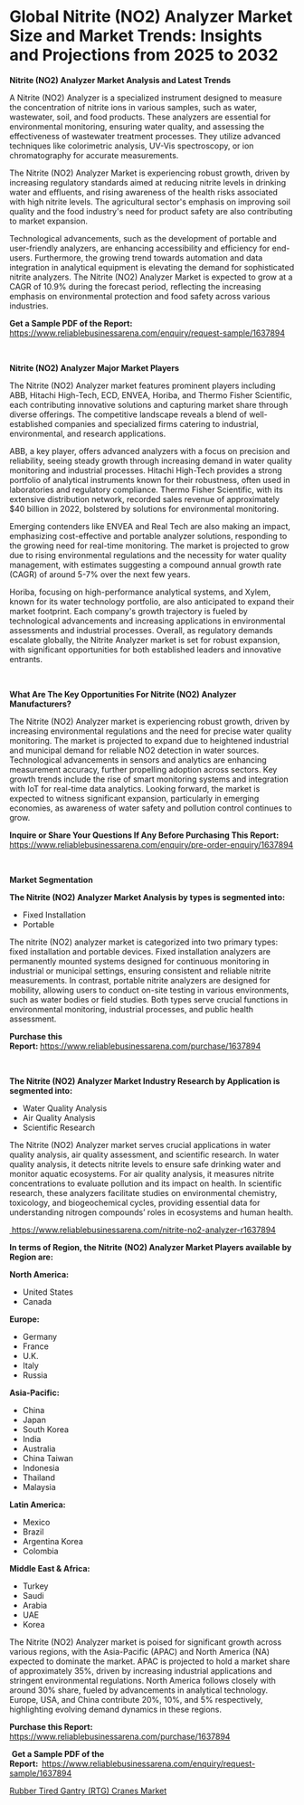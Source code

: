 <p><h1>Global Nitrite (NO2) Analyzer Market Size and Market Trends: Insights and Projections from 2025 to 2032</h1></p><p><strong>Nitrite (NO2) Analyzer Market Analysis and Latest Trends</strong></p>
<p><p>A Nitrite (NO2) Analyzer is a specialized instrument designed to measure the concentration of nitrite ions in various samples, such as water, wastewater, soil, and food products. These analyzers are essential for environmental monitoring, ensuring water quality, and assessing the effectiveness of wastewater treatment processes. They utilize advanced techniques like colorimetric analysis, UV-Vis spectroscopy, or ion chromatography for accurate measurements.</p><p>The Nitrite (NO2) Analyzer Market is experiencing robust growth, driven by increasing regulatory standards aimed at reducing nitrite levels in drinking water and effluents, and rising awareness of the health risks associated with high nitrite levels. The agricultural sector's emphasis on improving soil quality and the food industry's need for product safety are also contributing to market expansion. </p><p>Technological advancements, such as the development of portable and user-friendly analyzers, are enhancing accessibility and efficiency for end-users. Furthermore, the growing trend towards automation and data integration in analytical equipment is elevating the demand for sophisticated nitrite analyzers. The Nitrite (NO2) Analyzer Market is expected to grow at a CAGR of 10.9% during the forecast period, reflecting the increasing emphasis on environmental protection and food safety across various industries.</p></p>
<p><strong>Get a Sample PDF of the Report:&nbsp;</strong> <a href="https://www.reliablebusinessarena.com/enquiry/request-sample/1637894?utm_campaign=3212&utm_medium=2&utm_source=Github&utm_content=ia&utm_term=11042025&utm_id=nitrite-no2-analyzer">https://www.reliablebusinessarena.com/enquiry/request-sample/1637894</a></p>
<p>&nbsp;</p>
<p><strong>Nitrite (NO2) Analyzer Major Market Players</strong></p>
<p><p>The Nitrite (NO2) Analyzer market features prominent players including ABB, Hitachi High-Tech, ECD, ENVEA, Horiba, and Thermo Fisher Scientific, each contributing innovative solutions and capturing market share through diverse offerings. The competitive landscape reveals a blend of well-established companies and specialized firms catering to industrial, environmental, and research applications.</p><p>ABB, a key player, offers advanced analyzers with a focus on precision and reliability, seeing steady growth through increasing demand in water quality monitoring and industrial processes. Hitachi High-Tech provides a strong portfolio of analytical instruments known for their robustness, often used in laboratories and regulatory compliance. Thermo Fisher Scientific, with its extensive distribution network, recorded sales revenue of approximately $40 billion in 2022, bolstered by solutions for environmental monitoring.</p><p>Emerging contenders like ENVEA and Real Tech are also making an impact, emphasizing cost-effective and portable analyzer solutions, responding to the growing need for real-time monitoring. The market is projected to grow due to rising environmental regulations and the necessity for water quality management, with estimates suggesting a compound annual growth rate (CAGR) of around 5-7% over the next few years.</p><p>Horiba, focusing on high-performance analytical systems, and Xylem, known for its water technology portfolio, are also anticipated to expand their market footprint. Each company's growth trajectory is fueled by technological advancements and increasing applications in environmental assessments and industrial processes. Overall, as regulatory demands escalate globally, the Nitrite Analyzer market is set for robust expansion, with significant opportunities for both established leaders and innovative entrants.</p></p>
<p>&nbsp;</p>
<p><strong>What Are The Key Opportunities For Nitrite (NO2) Analyzer Manufacturers?</strong></p>
<p><p>The Nitrite (NO2) Analyzer market is experiencing robust growth, driven by increasing environmental regulations and the need for precise water quality monitoring. The market is projected to expand due to heightened industrial and municipal demand for reliable NO2 detection in water sources. Technological advancements in sensors and analytics are enhancing measurement accuracy, further propelling adoption across sectors. Key growth trends include the rise of smart monitoring systems and integration with IoT for real-time data analytics. Looking forward, the market is expected to witness significant expansion, particularly in emerging economies, as awareness of water safety and pollution control continues to grow.</p></p>
<p><strong>Inquire or Share Your Questions If Any Before Purchasing This Report:</strong> <a href="https://www.reliablebusinessarena.com/enquiry/pre-order-enquiry/1637894?utm_campaign=3212&utm_medium=2&utm_source=Github&utm_content=ia&utm_term=11042025&utm_id=nitrite-no2-analyzer">https://www.reliablebusinessarena.com/enquiry/pre-order-enquiry/1637894</a></p>
<p>&nbsp;</p>
<p><strong>Market Segmentation</strong></p>
<p><strong>The Nitrite (NO2) Analyzer Market Analysis by types is segmented into:</strong></p>
<p><ul><li>Fixed Installation</li><li>Portable</li></ul></p>
<p><p>The nitrite (NO2) analyzer market is categorized into two primary types: fixed installation and portable devices. Fixed installation analyzers are permanently mounted systems designed for continuous monitoring in industrial or municipal settings, ensuring consistent and reliable nitrite measurements. In contrast, portable nitrite analyzers are designed for mobility, allowing users to conduct on-site testing in various environments, such as water bodies or field studies. Both types serve crucial functions in environmental monitoring, industrial processes, and public health assessment.</p></p>
<p><strong>Purchase this Report:&nbsp;</strong><a href="https://www.reliablebusinessarena.com/purchase/1637894?utm_campaign=3212&utm_medium=2&utm_source=Github&utm_content=ia&utm_term=11042025&utm_id=nitrite-no2-analyzer">https://www.reliablebusinessarena.com/purchase/1637894</a></p>
<p>&nbsp;</p>
<p><strong>The Nitrite (NO2) Analyzer Market Industry Research by Application is segmented into:</strong></p>
<p><ul><li>Water Quality Analysis</li><li>Air Quality Analysis</li><li>Scientific Research</li></ul></p>
<p><p>The Nitrite (NO2) Analyzer market serves crucial applications in water quality analysis, air quality assessment, and scientific research. In water quality analysis, it detects nitrite levels to ensure safe drinking water and monitor aquatic ecosystems. For air quality analysis, it measures nitrite concentrations to evaluate pollution and its impact on health. In scientific research, these analyzers facilitate studies on environmental chemistry, toxicology, and biogeochemical cycles, providing essential data for understanding nitrogen compounds’ roles in ecosystems and human health.</p></p>
<p><a href="https://www.reliablebusinessarena.com/nitrite-no2-analyzer-r1637894?utm_campaign=3212&utm_medium=2&utm_source=Github&utm_content=ia&utm_term=11042025&utm_id=nitrite-no2-analyzer">&nbsp;https://www.reliablebusinessarena.com/nitrite-no2-analyzer-r1637894</a></p>
<p><strong>In terms of Region, the Nitrite (NO2) Analyzer Market Players available by Region are:</strong></p>
<p>
    <p> <strong> North America: </strong>
        <ul>
            <li>United States</li>
            <li>Canada</li>
        </ul>
        </p> 
    <p> <strong> Europe: </strong>
        <ul>
            <li>Germany</li>
            <li>France</li>
            <li>U.K.</li>
            <li>Italy</li>
            <li>Russia</li>
        </ul>
        </p> 
    <p> <strong> Asia-Pacific: </strong>
        <ul>
            <li>China</li>
            <li>Japan</li>
            <li>South Korea</li>
            <li>India</li>
            <li>Australia</li>
            <li>China Taiwan</li>
            <li>Indonesia</li>
            <li>Thailand</li>
            <li>Malaysia</li>
        </ul>
        </p> 
    <p> <strong> Latin America: </strong>
        <ul>
            <li>Mexico</li>
            <li>Brazil</li>
            <li>Argentina Korea</li>
            <li>Colombia</li>
        </ul>
        </p> 
    <p> <strong> Middle East & Africa: </strong>
        <ul>
            <li>Turkey</li>
            <li>Saudi</li>
            <li>Arabia</li>
            <li>UAE</li>
            <li>Korea</li>
        </ul>
    </p>
    </p>
<p><p>The Nitrite (NO2) Analyzer market is poised for significant growth across various regions, with the Asia-Pacific (APAC) and North America (NA) expected to dominate the market. APAC is projected to hold a market share of approximately 35%, driven by increasing industrial applications and stringent environmental regulations. North America follows closely with around 30% share, fueled by advancements in analytical technology. Europe, USA, and China contribute 20%, 10%, and 5% respectively, highlighting evolving demand dynamics in these regions.</p></p>
<p><strong>Purchase this Report: </strong><a href="https://www.reliablebusinessarena.com/purchase/1637894?utm_campaign=3212&utm_medium=2&utm_source=Github&utm_content=ia&utm_term=11042025&utm_id=nitrite-no2-analyzer">https://www.reliablebusinessarena.com/purchase/1637894</a></p>
<p>&nbsp;<strong>Get a Sample PDF of the Report:&nbsp;&nbsp;</strong><a href="https://www.reliablebusinessarena.com/enquiry/request-sample/1637894?utm_campaign=3212&utm_medium=2&utm_source=Github&utm_content=ia&utm_term=11042025&utm_id=nitrite-no2-analyzer">https://www.reliablebusinessarena.com/enquiry/request-sample/1637894</a></p>
<p><strong></strong></p>
<p><p><a href="https://github.com/shirlantosx7/Market-Research-Report-List-1/blob/main/rubber-tired-gantry-rtg-cranes-market.md?utm_campaign=3212&utm_medium=2&utm_source=Github&utm_content=ia&utm_term=11042025&utm_id=nitrite-no2-analyzer">Rubber Tired Gantry (RTG) Cranes Market</a></p></p>